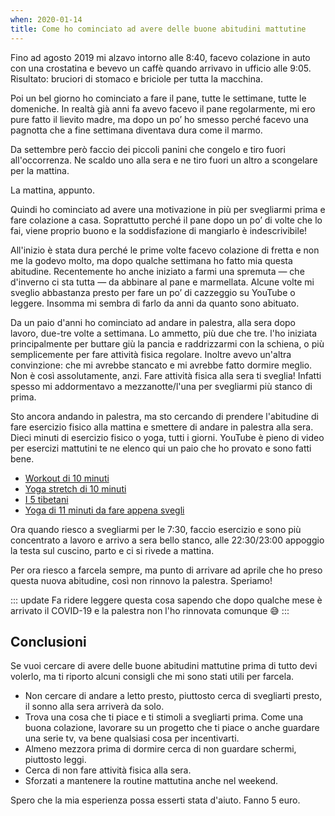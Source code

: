 ```yaml
---
when: 2020-01-14
title: Come ho cominciato ad avere delle buone abitudini mattutine
---
```


Fino ad agosto 2019 mi alzavo intorno alle 8:40, facevo colazione in auto con una crostatina e bevevo un caffè quando arrivavo in ufficio alle 9:05. Risultato: bruciori di stomaco e briciole per tutta la macchina.

Poi un bel giorno ho cominciato a fare il pane, tutte le settimane, tutte le domeniche. In realtà già anni fa avevo facevo il pane regolarmente, mi ero pure fatto il lievito madre, ma dopo un po’ ho smesso perché facevo una pagnotta che a fine settimana diventava dura come il marmo.

Da settembre però faccio dei piccoli panini che congelo e tiro fuori all'occorrenza. Ne scaldo uno alla sera e ne tiro fuori un altro a scongelare per la mattina.

La mattina, appunto.

Quindi ho cominciato ad avere una motivazione in più per svegliarmi prima e fare colazione a casa. Soprattutto perché il pane dopo un po’ di volte che lo fai, viene proprio buono e la soddisfazione di mangiarlo è indescrivibile!

All'inizio è stata dura perché le prime volte facevo colazione di fretta e non me la godevo molto, ma dopo qualche settimana ho fatto mia questa abitudine. Recentemente ho anche iniziato a farmi una spremuta — che d'inverno ci sta tutta — da abbinare al pane e marmellata. Alcune volte mi sveglio abbastanza presto per fare un po’ di cazzeggio su YouTube o leggere. Insomma mi sembra di farlo da anni da quanto sono abituato.

Da un paio d'anni ho cominciato ad andare in palestra, alla sera dopo lavoro, due-tre volte a settimana. Lo ammetto, più due che tre. l'ho iniziata principalmente per buttare giù la pancia e raddrizzarmi con la schiena, o più semplicemente per fare attività fisica regolare.
Inoltre avevo un'altra convinzione: che mi avrebbe stancato e mi avrebbe fatto dormire meglio. Non è così assolutamente, anzi. Fare attività fisica alla sera ti sveglia! Infatti spesso mi addormentavo a mezzanotte/l'una per svegliarmi più stanco di prima.

Sto ancora andando in palestra, ma sto cercando di prendere l'abitudine di fare esercizio fisico alla mattina e smettere di andare in palestra alla sera. Dieci minuti di esercizio fisico o yoga, tutti i giorni.
YouTube è pieno di video per esercizi mattutini te ne elenco qui un paio che ho provato e sono fatti bene.

- [Workout di 10 minuti](https://www.youtube.com/watch?v=3sEeVJEXTfY)
- [Yoga stretch di 10 minuti](https://www.youtube.com/watch?v=3sEeVJEXTfY)
- [I 5 tibetani](https://www.youtube.com/watch?v=3sEeVJEXTfY)
- [Yoga di 11 minuti da fare appena svegli](https://www.youtube.com/watch?v=3sEeVJEXTfY)

Ora quando riesco a svegliarmi per le 7:30, faccio esercizio e sono più concentrato a lavoro e arrivo a sera bello stanco, alle 22:30/23:00 appoggio la testa sul cuscino, parto e ci si rivede a mattina.

Per ora riesco a farcela sempre, ma punto di arrivare ad aprile che ho preso questa nuova abitudine, così non rinnovo la palestra. Speriamo!

::: update
Fa ridere leggere questa cosa sapendo che dopo qualche mese è arrivato il COVID-19 e la palestra non l'ho rinnovata comunque :sweat_smile:
:::

## Conclusioni

Se vuoi cercare di avere delle buone abitudini mattutine prima di tutto devi volerlo, ma ti riporto alcuni consigli che mi sono stati utili per farcela.

- Non cercare di andare a letto presto, piuttosto cerca di svegliarti presto, il sonno alla sera arriverà da solo.
- Trova una cosa che ti piace e ti stimoli a svegliarti prima. Come una buona colazione, lavorare su un progetto che ti piace o anche guardare una serie tv, va bene qualsiasi cosa per incentivarti.
- Almeno mezzora prima di dormire cerca di non guardare schermi, piuttosto leggi.
- Cerca di non fare attività fisica alla sera.
- Sforzati a mantenere la routine mattutina anche nel weekend.

Spero che la mia esperienza possa esserti stata d'aiuto. Fanno 5 euro.

